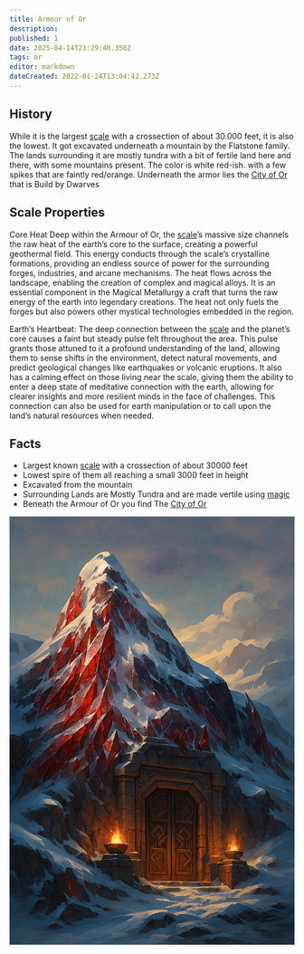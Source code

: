 ```yaml
---
title: Armour of Or
description: 
published: 1
date: 2025-04-14T21:29:40.350Z
tags: or
editor: markdown
dateCreated: 2022-01-24T13:04:42.273Z
---
```


## History
While it is the largest [scale](/location/scale.md) with a crossection of about 30.000 feet, it is also the lowest. It got excavated underneath a mountain by the Flatstone family. The lands surrounding it are mostly tundra with a bit of fertile land here and there, with some mountains present. The color is white red-ish. with a few spikes that are faintly red/orange. Underneath the armor lies the [City of Or](/location/settlement/city/city-of-or.md) that is Build by Dwarves

## Scale Properties
Core Heat
Deep within the Armour of Or, the [scale](/location/scale.md)’s massive size channels the raw heat of the earth’s core to the surface, creating a powerful geothermal field. This energy conducts through the scale’s crystalline formations, providing an endless source of power for the surrounding forges, industries, and arcane mechanisms. The heat flows across the landscape, enabling the creation of complex and magical alloys. It is an essential component in the Magical Metallurgy a craft that turns the raw energy of the earth into legendary creations. The heat not only fuels the forges but also powers other mystical technologies embedded in the region.

Earth’s Heartbeat:
The deep connection between the [scale](/location/scale.md) and the planet’s core causes a faint but steady pulse felt throughout the area. This pulse grants those attuned to it a profound understanding of the land, allowing them to sense shifts in the environment, detect natural movements, and predict geological changes like earthquakes or volcanic eruptions. It also has a calming effect on those living near the scale, giving them the ability to enter a deep state of meditative connection with the earth, allowing for clearer insights and more resilient minds in the face of challenges. This connection can also be used for earth manipulation or to call upon the land’s natural resources when needed.

## Facts
- Largest known [scale](/location/scale.md) with a crossection of about 30000 feet
- Lowest spire of them all reaching a small 3000 feet in height
- Excavated from the mountain
- Surrounding Lands are Mostly Tundra and are made vertile using [magic](/structure/mechanic/magic.md)
- Beneath the Armour of Or you find The [City of Or](/location/settlement/city/city-of-or.md) 


![armour-of-or.png](/world/armour-of-or-v2.png)
